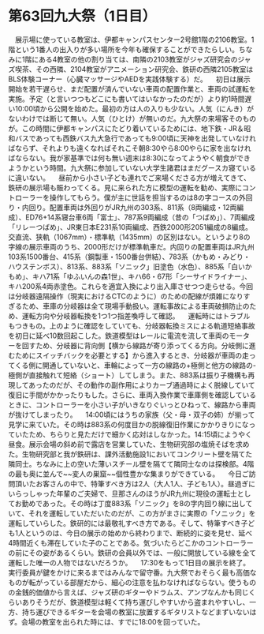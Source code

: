 # 第63回九大祭（1日目）

<div class="section">　展示場に使っている教室は、伊都キャンパスセンター2号館1階の2106教室。1階という1番人の出入りが多い場所を今年も確保することができたらしい。ちなみに1階にある4教室の他の割り当ては、南隣の2103教室がジャズ研究会のジャズ喫茶、その西隣、2104教室がアニメーション研究会、鉄研の西隣2105教室はBLS体験コーナー（心臓マッサージやAEDを実践体験する）だ。 　初日は展示開始を若干遅らせ、まだ配置が済んでいない車両の配置作業と、車両の試運転を実施。予定（と言いつつもどこにも書いてはいなかったのだが）より約1時間遅い10:00頃から公開を始めた。最初の方は人の入りも少ない。人気（にんき）がないわけでは断じて無い。人気（ひとけ）が無いのだ。九大祭の来場客そのものが。この時間に伊都キャンパスにたどり着いているためには、地下鉄・JR＆昭和バスであっても西鉄バス九大急行であっても9:00頃に天神を出発していなければならず、それよりも遠くなればそれこそ朝8:30やら8:00やらに家を出なければならない。我が家基準では何も無い週末は8:30になってようやく朝食ができようかという時間。九大祭に参加していない大学生諸君はまだグースカ寝ているに違いない。 　昼前から小さい子ども連れでご来場くださる方が増えてきて、鉄研の展示場も賑わってくる。見に来られた方に模型の運転を勧め、実際にコントローラーを操作してもらう。僕が主に世話を担当するのは8の字コースの外回り・内回り。配置車両は外回りがJR九州の303系、811系（8両編成・12両編成）、ED76+14系寝台車6両「富士」、787系9両編成（昔の「つばめ」）、7両編成「リレーつばめ」、JR東日本E231系10両編成、西鉄2000形2051編成の8編成。交直流、狭軌（1067mm）・標準軌（1435mm）の区別はない。というより8の字線の展示車両のうち、2000形だけが標準軌車だ。内回りの配置車両はJR九州103系1500番台、415系（鋼製車・1500番台併結）、783系（かもめ・みどり・ハウステンボス）、813系、883系「ソニック」旧塗色（水色）、885系「白いかもめ」、キハ71系「ゆふいんの森1世」、キハ66・67形「シーサイドライナー」、キハ200系4両赤塗色。これらを適宜入換により出入庫させつつ走らせる。今回は分岐器遠隔操作（現実におけるCTCのように）のための配線が煩雑になりすぎるため、車庫の分岐器は全て現場手動扱い。運転事故による車両破損防止のため、運転方向や分岐器転換を1つ1つ指差喚呼して確認。 　運転時にはトラブルもつきもの。上のように確認をしていても、分岐器転換ミスによる軌道短絡事故を初日に延べ10数回起こした。鉄道模型はレールに電流を流して車両のモーターを回すため、分岐器に背向側【横から線路が寄り添ってくる方向。分岐側に進むためにスイッチバックを必要とする】から進入するとき、分岐器が車両の走ってくる側に開通していないと、車輪によって一方の線路の+極側と他方の線路の-極側が直接触れて短絡（ショート）してしまう。また、883系は振り子機構も再現してあったのだが、その動作の副作用によりカーブ通過時によく脱線していて復旧に手間がかかったりもした。さらに、車両入換作業で車庫側を確認しているときに、コントローラーを小さい子がいきなりぐいっとひねって、線路から車両が抜けてしまったり。 　14:00頃にはうちの家族（父・母・双子の姉）が揃って見学に来ていた。その時は883系の何度目かの脱線復旧作業にかかりきりになっていたため、ちらりと見ただけで細かく応対はしなかった。14:15頃にようやく昼食。展示会場の斜め前で露店を営業していた、生物研究部の塩焼そばを求めた。生物研究部と我が鉄研は、課外活動施設1においてコンクリート壁を隔てた隣同士。ちなみに上の空いた薄いスチール壁を隔てて隣同士なのは探検部。4階の最も奥に並んで~~変人の巣窟~~個性豊かな集まりができている。 　今日ご訪問頂いたお客さんの中で、特筆すべき方は2人（大人1人、子ども1人）。昼過ぎにいらっしゃった年輩のご夫婦で、旦那さんのほうがJR九州に現役の運転士としてお勤めであった。その時は丁度883系「ソニック」を8の字内回り線に出していて、それを運転していただいたのだが、この方がまさに実際の「ソニック」を運転していらした。鉄研的には最敬礼すべき方である。そして、特筆すべき子ども1人というのは、今日の展示の始めから終わりまで、断続的に姿を見せ、延べ4時間近くも滞在していた子のことである。気づいたらどこかのコントローラーの前にその姿があるくらい。鉄研の会員以外では、一般に開放している線を全て運転した唯一の人物ではないだろうか。 　17:30をもって1日目の展示を終了。実行委員が鍵をかけに来るまではみんなで留守番。九大祭でおそらく最も高価なものが転がっている部屋だから、細心の注意を払わなければならない。使うものの金銭的価値から言えば、ジャズ研のギターやドラムス、アンプなんかも同じくらいありそうだが、鉄道模型は軽くて持ち運びしやすいから盗まれやすいし、一方、持ち運びできるギターを会場の教室に放置するギタリストなどまずいないはず。会場の教室を出られた時には、すでに18:00を回っていた。</div>
